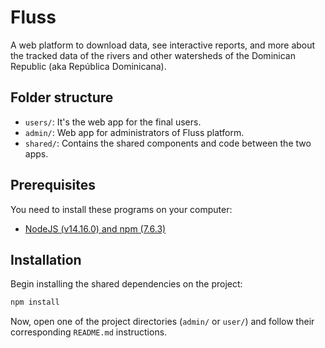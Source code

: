 # Fluss

A web platform to download data, see interactive reports, and more about the tracked data of the rivers and other watersheds of the Dominican Republic (aka República Dominicana).

## Folder structure

- `users/`: It's the web app for the final users.
- `admin/`: Web app for administrators of Fluss platform.
- `shared/`: Contains the shared components and code between the two apps.

## Prerequisites

You need to install these programs on your computer:

- [NodeJS (v14.16.0) and npm (7.6.3)](https://nodejs.org/en/download/)

## Installation

Begin installing the shared dependencies on the project:

```bash
npm install
```

Now, open one of the project directories (`admin/` or `user/`) and follow their corresponding `README.md` instructions.
